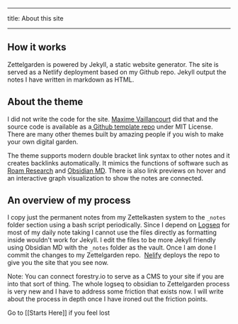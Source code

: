 
---

title: About this site

---

  

## How it works

Zettelgarden is powered by Jekyll, a static website generator. The site is served as a Netlify deployment based on my Github repo. Jekyll output the notes I have written in markdown as HTML.

  

## About the theme

I did not write the code for the site. [Maxime Vaillancourt](https://maximevaillancourt.com/) did that and the source code is available as a[ Github template repo](https://github.com/maximevaillancourt/digital-garden-jekyll-template) under MIT License. There are many other themes built by amazing people if you wish to make your own digital garden.

  

The theme supports modern double bracket link syntax to other notes and it creates backlinks automatically. It mimics the functions of software such as [Roam Research](https://roamresearch.com/) and [Obsidian MD](https://obsidian.md/). There is also link previews on hover and an interactive graph visualization to show the notes are connected.

  

## An overview of my process

I copy just the permanent notes from my Zettelkasten system to the `_notes` folder section using a bash script periodically. Since I depend on [Logseq](https://logseq.com/) for most of my daily note taking I cannot use the files directly as formatting inside wouldn't work for Jekyll. I edit the files to be more Jekyll friendly using Obsidian MD with the `_notes` folder as the vault. Once I am done I commit the changes to my Zettelgarden repo.  [Nelify](https://netlify.app/) deploys the repo to give you the site that you see now.

  

Note: You can connect forestry.io to serve as a CMS to your site if you are into that sort of thing. The whole logseq to obsidian to Zettelgarden process is very new and I have to address some friction that exists now. I will write about the process in depth once I have ironed out the friction points.

  

Go to [[Starts Here]] if you feel lost

  
  
